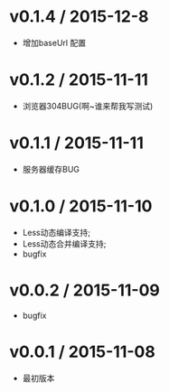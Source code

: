 v0.1.4 / 2015-12-8
==================

  * 增加baseUrl 配置
  
v0.1.2 / 2015-11-11
==================

  * 浏览器304BUG(啊~谁来帮我写测试)
  
v0.1.1 / 2015-11-11
==================

  * 服务器缓存BUG

v0.1.0 / 2015-11-10
==================

  * Less动态编译支持;
  * Less动态合并编译支持;
  * bugfix
  
v0.0.2 / 2015-11-09
==================

  * bugfix

v0.0.1 / 2015-11-08
==================

  * 最初版本